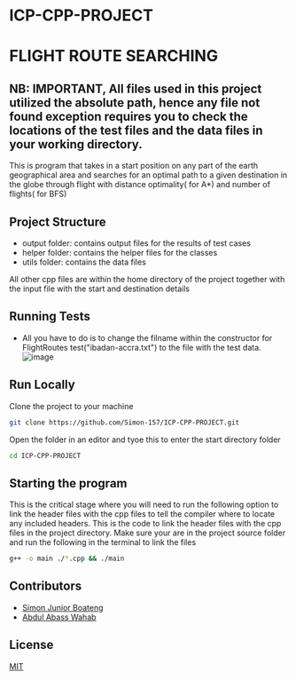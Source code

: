 # ICP-CPP-PROJECT
# FLIGHT ROUTE SEARCHING 
## NB: IMPORTANT, All files used in this project utilized the absolute path, hence any file not found exception requires you to check the locations of the test files and the data files in your working directory.

This is program that takes in a start position on any part of the earth geographical area and searches for an optimal path to a given destination in the globe through flight with distance optimality( for A*) and number of flights( for BFS)

## Project Structure
* output folder: contains output files for the results of test cases
* helper folder: contains the helper files for the classes
* utils folder: contains the data files 

All other cpp files are within the home directory of the project together with the input file with the start and destination details

## Running Tests
* All you have to do is to change the filname within the constructor for FlightRoutes test("ibadan-accra.txt") to the file with the test data.
![image](https://user-images.githubusercontent.com/79936608/204668589-35ae4189-b6a1-465f-9bd3-063b7541979b.png)


## Run Locally
Clone the project to your machine
```bash
git clone https://github.com/Simon-157/ICP-CPP-PROJECT.git

```
Open the folder in an editor and tyoe this to enter the start directory folder
```bash
cd ICP-CPP-PROJECT

```

## Starting the program
This is the critical stage where you will need to run the following option to link the header files with the cpp files to tell the compiler where to locate any included headers.
This is the code to link the header files with the cpp files in the project directory. Make sure your are in the project source folder and run the following in the terminal to link the files

```bash
g++ -o main ./*.cpp && ./main

```

## Contributors
* [Simon Junior Boateng](https://github.com/Simon-157) 
* [Abdul Abass Wahab](https://github.com/WahabDev12)

## License

[MIT](https://choosealicense.com/licenses/mit/)
